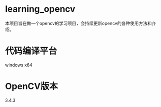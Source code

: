 # learning_opencv
本项目旨在做一个opencv的学习项目，会持续更新opencv的各种使用方法和介绍。

# 代码编译平台
windows x64

# OpenCV版本
3.4.3
